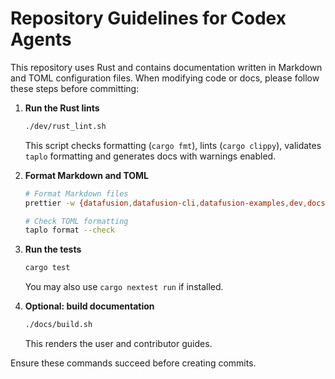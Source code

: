 # Repository Guidelines for Codex Agents

This repository uses Rust and contains documentation written in Markdown and TOML configuration files. When modifying code or docs, please follow these steps before committing:

1. **Run the Rust lints**
   ```bash
   ./dev/rust_lint.sh
   ```
   This script checks formatting (`cargo fmt`), lints (`cargo clippy`), validates `taplo` formatting and generates docs with warnings enabled.

2. **Format Markdown and TOML**
   ```bash
   # Format Markdown files
   prettier -w {datafusion,datafusion-cli,datafusion-examples,dev,docs}/**/*.md

   # Check TOML formatting
   taplo format --check
   ```

3. **Run the tests**
   ```bash
   cargo test
   ```
   You may also use `cargo nextest run` if installed.

4. **Optional: build documentation**
   ```bash
   ./docs/build.sh
   ```
   This renders the user and contributor guides.

Ensure these commands succeed before creating commits.
